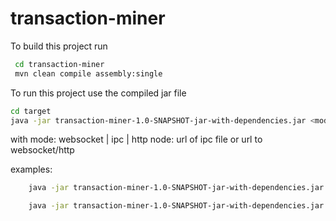 
# transaction-miner

To build this project run
```bash
 cd transaction-miner
 mvn clean compile assembly:single 

```

To run this project use the compiled jar file
```bash
cd target
java -jar transaction-miner-1.0-SNAPSHOT-jar-with-dependencies.jar <mode> <node> <contractAddress> <startblock> <endblock>
```
with
mode: 	websocket | ipc | http
node: 		url of ipc file or url to websocket/http

examples:
```bash
	java -jar transaction-miner-1.0-SNAPSHOT-jar-with-dependencies.jar Gamble.bcql
```

```bash
	java -jar transaction-miner-1.0-SNAPSHOT-jar-with-dependencies.jar websocket ws://localhost:8546/ 0xBC0A50d62A07B8392F89216d58f958d1D119D94A 200 694
```
